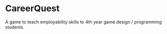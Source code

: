 CareerQuest
===========

A game to teach employability skills to 4th year game design / programming students.

